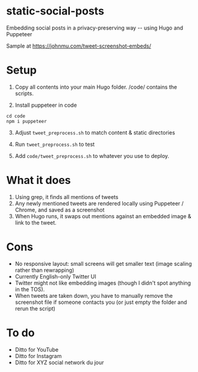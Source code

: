 # static-social-posts
Embedding social posts in a privacy-preserving way -- using Hugo and Puppeteer

Sample at https://johnmu.com/tweet-screenshot-embeds/

# Setup

1. Copy all contents into your main Hugo folder. 
/code/ contains the scripts.

2. Install puppeteer in code

```
cd code
npm i puppeteer
```

3. Adjust `tweet_preprocess.sh` to match content & static directories

4. Run `tweet_preprocess.sh` to test

5. Add `code/tweet_preprocess.sh` to whatever you use to deploy.

# What it does

1. Using grep, it finds all mentions of tweets
2. Any newly mentioned tweets are rendered locally using Puppeteer / Chrome, and saved as a screenshot
3. When Hugo runs, it swaps out mentions against an embedded image & link to the tweet. 

# Cons

* No responsive layout: small screens will get smaller text (image scaling rather than rewrapping)
* Currently English-only Twitter UI
* Twitter might not like embedding images (though I didn't spot anything in the TOS).
* When tweets are taken down, you have to manually remove the screenshot file if someone contacts you (or just empty the folder and rerun the script)

# To do

* Ditto for YouTube
* Ditto for Instagram
* Ditto for XYZ social network du jour
